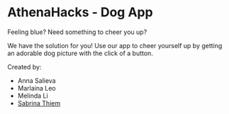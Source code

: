 # AthenaHacks - Dog App

Feeling blue? Need something to cheer you up? 

We have the solution for you! Use our app to cheer yourself up by getting an adorable dog picture with the click of a button.

Created by:
- Anna Salieva
- Marlaina Leo
- Melinda Li
- [Sabrina Thiem](http://github.com/sthiem)
